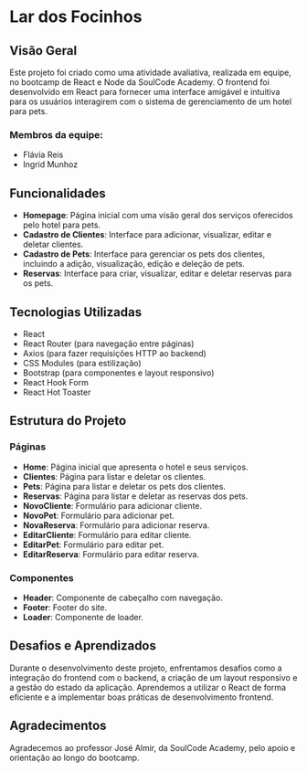 # Lar dos Focinhos

## Visão Geral

Este projeto foi criado como uma atividade avaliativa, realizada em equipe, no bootcamp de React e Node da SoulCode Academy. O frontend foi desenvolvido em React para fornecer uma interface amigável e intuitiva para os usuários interagirem com o sistema de gerenciamento de um hotel para pets.

### Membros da equipe:
- Flávia Reis
- Ingrid Munhoz

## Funcionalidades

- **Homepage**: Página inicial com uma visão geral dos serviços oferecidos pelo hotel para pets.
- **Cadastro de Clientes**: Interface para adicionar, visualizar, editar e deletar clientes.
- **Cadastro de Pets**: Interface para gerenciar os pets dos clientes, incluindo a adição, visualização, edição e deleção de pets.
- **Reservas**: Interface para criar, visualizar, editar e deletar reservas para os pets.

## Tecnologias Utilizadas

- React
- React Router (para navegação entre páginas)
- Axios (para fazer requisições HTTP ao backend)
- CSS Modules (para estilização)
- Bootstrap (para componentes e layout responsivo)
- React Hook Form
- React Hot Toaster

## Estrutura do Projeto

### Páginas

- **Home**: Página inicial que apresenta o hotel e seus serviços.
- **Clientes**: Página para listar e deletar os clientes.
- **Pets**: Página para listar e deletar os pets dos clientes.
- **Reservas**: Página para listar e deletar as reservas dos pets.
- **NovoCliente**: Formulário para adicionar cliente.
- **NovoPet**: Formulário para adicionar pet.
- **NovaReserva**: Formulário para adicionar reserva.
- **EditarCliente**: Formulário para editar cliente.
- **EditarPet**: Formulário para editar pet.
- **EditarReserva**: Formulário para editar reserva.
### Componentes

- **Header**: Componente de cabeçalho com navegação.
- **Footer**: Footer do site.
- **Loader**: Componente de loader.


## Desafios e Aprendizados

Durante o desenvolvimento deste projeto, enfrentamos desafios como a integração do frontend com o backend, a criação de um layout responsivo e a gestão do estado da aplicação. Aprendemos a utilizar o React de forma eficiente e a implementar boas práticas de desenvolvimento frontend.

## Agradecimentos

Agradecemos ao professor José Almir, da SoulCode Academy, pelo apoio e orientação ao longo do bootcamp.
